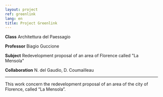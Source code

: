 ```yaml
---
layout: project
ref: greenlink
lang: en
title: Project Greenlink
---
```


**Class** Architettura del Paessagio

**Professor** Biagio Guccione

**Subject** Redevelopment proposal of an area of Florence called "La Mensola"

**Collaboration** N. del Gaudio, D. Coumailleau

---

This work concern the redevelopment proposal of an area of the city of Florence, called “La Mensola”.